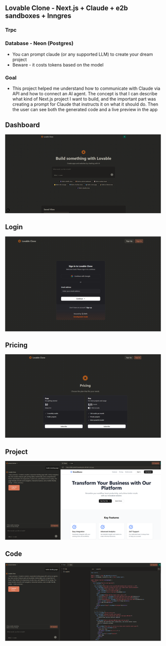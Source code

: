 ## Lovable Clone - Next.js + Claude + e2b sandboxes + Inngres

### Trpc

### Database - Neon (Postgres)

* You can prompt claude (or any supported LLM) to create your dream project
* Beware - it costs tokens based on the model

### Goal
* This project helped me understand how to communicate with Claude via API and how to connect an AI agent. The concept is that I can describe what kind of Next.js project I want to build, and the important part was creating a prompt for Claude that instructs it on what it should do. Then the user can see both the generated code and a live preview in the app

## Dashboard

![dashboard.png](public/dashboard.png)

## Login

![login.png](public/login.png)

## Pricing

![pricing.png](public/pricing.png)

## Project

![project.png](public/project.png)

## Code

![code.png](public/code.png)

